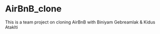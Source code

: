 # AirBnB_clone
This is a team project on cloning AirBnB with Biniyam Gebreamlak &amp; Kidus Ataklti
